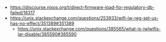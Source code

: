 - https://discourse.nixos.org/t/direct-firmware-load-for-regulatory-db-failed/16317
- https://unix.stackexchange.com/questions/253933/wifi-iw-reg-set-us-has-no-effect/351389#351389
  - https://unix.stackexchange.com/questions/385565/what-is-iwlwifis-lar-disable/385590#385590
